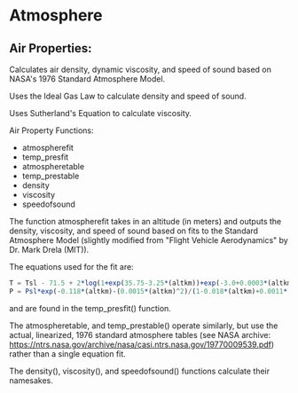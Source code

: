 # Atmosphere

## Air Properties:
Calculates air density, dynamic viscosity, and speed of sound based on NASA's 1976 Standard Atmosphere Model.

Uses the Ideal Gas Law to calculate density and speed of sound.

Uses Sutherland's Equation to calculate viscosity.

Air Property Functions:
- atmospherefit
- temp_presfit
- atmospheretable
- temp_prestable
- density
- viscosity
- speedofsound

The function atmospherefit takes in an altitude (in meters) and outputs the density, viscosity, and speed of sound based on fits to the Standard Atmosphere Model (slightly modified from "Flight Vehicle Aerodynamics" by Dr. Mark Drela (MIT)).

The equations used for the fit are:

```julia
T = Tsl - 71.5 + 2*log(1+exp(35.75-3.25*(altkm))+exp(-3.0+0.0003*(altkm)^3))
P = Psl*exp(-0.118*(altkm)-(0.0015*(altkm)^2)/(1-0.018*(altkm)+0.0011*(altkm)^2))
```

and are found in the temp_presfit() function.

The atmospheretable, and temp_prestable() operate similarly, but use the actual, linearized, 1976 standard atmosphere tables (see NASA archive: https://ntrs.nasa.gov/archive/nasa/casi.ntrs.nasa.gov/19770009539.pdf) rather than a single equation fit. 

The density(), viscosity(), and speedofsound() functions calculate their namesakes.
